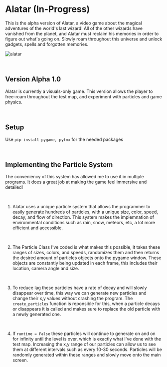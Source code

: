 # Alatar (In-Progress)

This is the alpha version of Alatar, a video game about the magical adventures of the world's last wizard! All of the other wizards have vanished from the planet, and Alatar must reclaim his memories in order to figure out what's going on. Slowly roam throughout this universe and unlock gadgets, spells and forgotten memories.



![alatar](https://user-images.githubusercontent.com/85767913/152055363-09cec97e-8a50-4b71-8b4a-70da916bdf90.gif)

<br>

## Version Alpha 1.0

Alatar is currently a visuals-only game. This version allows the player to free-roam throughout the test map, and experiment with particles and game physics.


<br>

## Setup

Use `pip install pygame, pytmx` for the needed packages

<br>

## Implementing the Particle System


The conveniency of this system has allowed me to use it in multiple programs. It does a great job at making the game feel immersive and detailed!

<br>

1. Alatar uses a unique particle system that allows the programmer to easily generate hundreds of particles, with a unique size, color, speed, decay, and flow of direction. This system makes the implemnation of environmental conditions such as rain, snow, meteors, etc, a lot more efficient and accessible.

<br>

2. The Particle Class I've coded is what makes this possible, it takes these ranges of sizes, colors, and speeds, randomizes them and then returns the desired amount of particles objects onto the pygame window. These objects are constantly being updated in each frame, this includes their location, camera angle and size.

<br>

3. To reduce lag these particles have a rate of decay and will slowly disappear over time, this way we can generate new particles and change their x,y values without crashing the program. The `create_particles` function is reponsible for this, when a particle decays or disappears it is called and makes sure to replace the old particle with a newly generated one.

<br>

4. If `runtime = False` these particles will continue to generate on and on for infinity until the level is over, which is exactly what I've done with the test map. Increasing the x,y range of our particles can allow us to see them at different intervals such as every 10-30 seconds. Particles will be randomly generated within these ranges and slowly move onto the main screen. 

<br>

